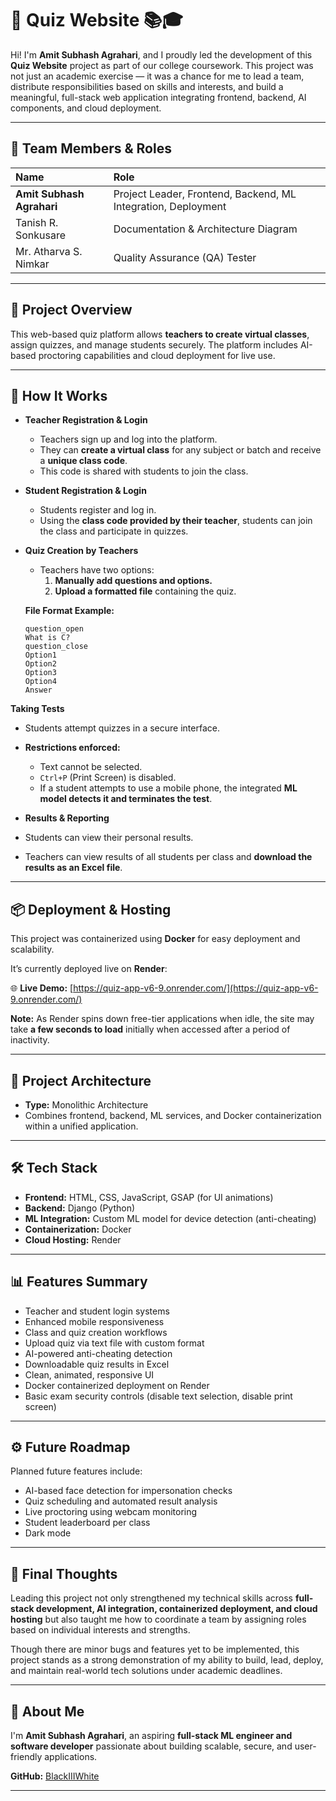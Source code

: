 # 📝 Quiz Website 📚🎓

Hi! I'm **Amit Subhash Agrahari**, and I proudly led the development of this **Quiz Website** project as part of our college coursework. This project was not just an academic exercise — it was a chance for me to lead a team, distribute responsibilities based on skills and interests, and build a meaningful, full-stack web application integrating frontend, backend, AI components, and cloud deployment.

---

## 👥 Team Members & Roles

| Name                     | Role                                              |
|:------------------------|:-------------------------------------------------|
| **Amit Subhash Agrahari** | Project Leader, Frontend, Backend, ML Integration, Deployment |
| Tanish R. Sonkusare       | Documentation & Architecture Diagram             |
| Mr. Atharva S. Nimkar     | Quality Assurance (QA) Tester                    |

---

## 📖 Project Overview

This web-based quiz platform allows **teachers to create virtual classes**, assign quizzes, and manage students securely. The platform includes AI-based proctoring capabilities and cloud deployment for live use.

---

## 🚀 How It Works

- **Teacher Registration & Login**
  - Teachers sign up and log into the platform.
  - They can **create a virtual class** for any subject or batch and receive a **unique class code**.
  - This code is shared with students to join the class.

- **Student Registration & Login**
  - Students register and log in.
  - Using the **class code provided by their teacher**, students can join the class and participate in quizzes.

- **Quiz Creation by Teachers**
  - Teachers have two options:
    1. **Manually add questions and options.**
    2. **Upload a formatted file** containing the quiz.

  **File Format Example:**
    ``` base
    question_open
    What is C?
    question_close
    Option1
    Option2
    Option3
    Option4
    Answer

**Taking Tests**
- Students attempt quizzes in a secure interface.
- **Restrictions enforced:**
  - Text cannot be selected.
  - `Ctrl+P` (Print Screen) is disabled.
  - If a student attempts to use a mobile phone, the integrated **ML model detects it and terminates the test**.

- **Results & Reporting**
- Students can view their personal results.
- Teachers can view results of all students per class and **download the results as an Excel file**.

---

## 📦 Deployment & Hosting

This project was containerized using **Docker** for easy deployment and scalability.  

It’s currently deployed live on **Render**:

🌐 **Live Demo:** [https://quiz-app-v6-9.onrender.com/](https://quiz-app-v6-9.onrender.com/)

**Note:** As Render spins down free-tier applications when idle, the site may take **a few seconds to load** initially when accessed after a period of inactivity.

---

## 📐 Project Architecture

- **Type:** Monolithic Architecture  
- Combines frontend, backend, ML services, and Docker containerization within a unified application.

---

## 🛠️ Tech Stack

- **Frontend:** HTML, CSS, JavaScript, GSAP (for UI animations)
- **Backend:** Django (Python)
- **ML Integration:** Custom ML model for device detection (anti-cheating)
- **Containerization:** Docker
- **Cloud Hosting:** Render

---

## 📊 Features Summary

- Teacher and student login systems
- Enhanced mobile responsiveness
- Class and quiz creation workflows
- Upload quiz via text file with custom format
- AI-powered anti-cheating detection
- Downloadable quiz results in Excel
- Clean, animated, responsive UI
- Docker containerized deployment on Render
- Basic exam security controls (disable text selection, disable print screen)

---

## ⚙️ Future Roadmap

Planned future features include:

- AI-based face detection for impersonation checks
- Quiz scheduling and automated result analysis
- Live proctoring using webcam monitoring
- Student leaderboard per class
- Dark mode

---

## 📝 Final Thoughts

Leading this project not only strengthened my technical skills across **full-stack development, AI integration, containerized deployment, and cloud hosting** but also taught me how to coordinate a team by assigning roles based on individual interests and strengths.

Though there are minor bugs and features yet to be implemented, this project stands as a strong demonstration of my ability to build, lead, deploy, and maintain real-world tech solutions under academic deadlines.

---

## 📌 About Me

I'm **Amit Subhash Agrahari**, an aspiring **full-stack ML engineer and software developer** passionate about building scalable, secure, and user-friendly applications.

**GitHub:** [BlackIIIWhite](https://github.com/BlackIIIWhite)

---


